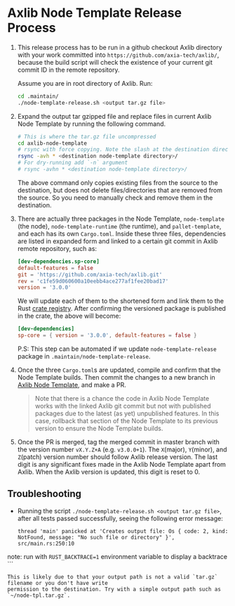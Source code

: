 # Axlib Node Template Release Process

1. This release process has to be run in a github checkout Axlib directory with your work
committed into `https://github.com/axia-tech/axlib/`, because the build script will check
the existence of your current git commit ID in the remote repository.

	Assume you are in root directory of Axlib. Run:

	```bash
	cd .maintain/
	./node-template-release.sh <output tar.gz file>
	```

2. Expand the output tar gzipped file and replace files in current Axlib Node Template
by running the following command.

	```bash
	# This is where the tar.gz file uncompressed
	cd axlib-node-template
	# rsync with force copying. Note the slash at the destination directory is important
	rsync -avh * <destination node-template directory>/
	# For dry-running add `-n` argument
	# rsync -avhn * <destination node-template directory>/
	```

	The above command only copies existing files from the source to the destination, but does not
	delete files/directories that are removed from the source. So you need to manually check and
	remove them in the destination.

3. There are actually three packages in the Node Template, `node-template` (the node),
`node-template-runtime` (the runtime), and `pallet-template`, and each has its own `Cargo.toml`.
Inside these three files, dependencies are listed in expanded form and linked to a certain git
commit in Axlib remote repository, such as:

	```toml
	[dev-dependencies.sp-core]
	default-features = false
	git = 'https://github.com/axia-tech/axlib.git'
	rev = 'c1fe59d060600a10eebb4ace277af1fee20bad17'
	version = '3.0.0'
	```

	We will update each of them to the shortened form and link them to the Rust
	[crate registry](https://crates.io/). After confirming the versioned package is published in
	the crate, the above will become:

	```toml
	[dev-dependencies]
	sp-core = { version = '3.0.0', default-features = false }
	```

	P.S: This step can be automated if we update `node-template-release` package in
	`.maintain/node-template-release`.

4. Once the three `Cargo.toml`s are updated, compile and confirm that the Node Template builds. Then
commit the changes to a new branch in [Axlib Node Template](https://github.com/axlib-developer-hub/axlib-node-template), and make a PR.

	> Note that there is a chance the code in Axlib Node Template works with the linked Axlib git
	commit but not with published packages due to the latest (as yet) unpublished features. In this case,
	rollback that section of the Node Template to its previous version to ensure the Node Template builds.

5. Once the PR is merged, tag the merged commit in master branch with the version number
`vX.Y.Z+A` (e.g. `v3.0.0+1`). The `X`(major), `Y`(minor), and `Z`(patch) version number should
follow Axlib release version. The last digit is any significant fixes made in the Axlib
Node Template apart from Axlib. When the Axlib version is updated, this digit is reset to 0.

## Troubleshooting

- Running the script `./node-template-release.sh <output tar.gz file>`, after all tests passed
	successfully, seeing the following error message:

	```
	thread 'main' panicked at 'Creates output file: Os { code: 2, kind: NotFound, message: "No such file or directory" }', src/main.rs:250:10
note: run with `RUST_BACKTRACE=1` environment variable to display a backtrace
	```

	This is likely due to that your output path is not a valid `tar.gz` filename or you don't have write
	permission to the destination. Try with a simple output path such as `~/node-tpl.tar.gz`.
